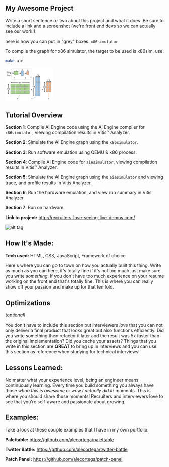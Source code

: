## My Awesome Project
Write a short sentence or two about this project and what it does. Be sure to include a link and a screenshot (we're front end devs so we can actually see our work!).

here is how you can put in "grey" boxes:
`x86simulator`

To compile the graph for x86 simulator, the target to be used is x86sim, use:

```bash
make aie
```
<img src="images/tiling_scheme.pdf" width=30% height=30%>



## Tutorial Overview

**Section 1**: Compile AI Engine code using the AI Engine compiler for `x86simulator`, viewing compilation results in Vitis&trade; Analyzer.

**Section 2**: Simulate the AI Engine graph using the `x86simulator`.

**Section 3**: Run software emulation using QEMU & x86 process.

**Section 4**: Compile AI Engine code for `aiesimulator`, viewing compilation results in Vitis&trade; Analyzer.

**Section 5**: Simulate the AI Engine graph using the `aiesimulator` and viewing trace, and profile results in Vitis Analyzer.

**Section 6**: Run the hardware emulation, and view run summary in Vitis Analyzer.

**Section 7**: Run on hardware.




**Link to project:** http://recruiters-love-seeing-live-demos.com/

![alt tag](http://placecorgi.com/1200/650)

## How It's Made:

**Tech used:** HTML, CSS, JavaScript, Framework of choice

Here's where you can go to town on how you actually built this thing. Write as much as you can here, it's totally fine if it's not too much just make sure you write *something*. If you don't have too much experience on your resume working on the front end that's totally fine. This is where you can really show off your passion and make up for that ten fold.

## Optimizations
*(optional)*

You don't have to include this section but interviewers *love* that you can not only deliver a final product that looks great but also functions efficiently. Did you write something then refactor it later and the result was 5x faster than the original implementation? Did you cache your assets? Things that you write in this section are **GREAT** to bring up in interviews and you can use this section as reference when studying for technical interviews!

## Lessons Learned:

No matter what your experience level, being an engineer means continuously learning. Every time you build something you always have those *whoa this is awesome* or *wow I actually did it!* moments. This is where you should share those moments! Recruiters and interviewers love to see that you're self-aware and passionate about growing.

## Examples:
Take a look at these couple examples that I have in my own portfolio:

**Palettable:** https://github.com/alecortega/palettable

**Twitter Battle:** https://github.com/alecortega/twitter-battle

**Patch Panel:** https://github.com/alecortega/patch-panel




